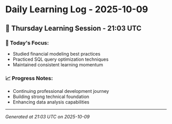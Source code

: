 # Daily Learning Log - 2025-10-09

## 📅 Thursday Learning Session - 21:03 UTC

### 🎯 Today's Focus:
- Studied financial modeling best practices
- Practiced SQL query optimization techniques
- Maintained consistent learning momentum

### 📈 Progress Notes:
- Continuing professional development journey
- Building strong technical foundation
- Enhancing data analysis capabilities

---
*Generated at 21:03 UTC on 2025-10-09*
